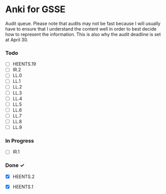 # Anki for GSSE

Audit queue. Please note that audits may not be fast because I will usually have to ensure that I understand the content well in order to best decide how to represent the information. This is also why the audit deadline is set at April 30.

### Todo

- [ ] HEENTS.19  
- [ ] IR.2  
- [ ] LL.0  
- [ ] LL.1  
- [ ] LL.2  
- [ ] LL.3  
- [ ] LL.4  
- [ ] LL.5  
- [ ] LL.6  
- [ ] LL.7  
- [ ] LL.8  
- [ ] LL.9  

### In Progress

- [ ] IR.1  

### Done ✓

- [x] HEENTS.2  
- [x] HEENTS.1  

